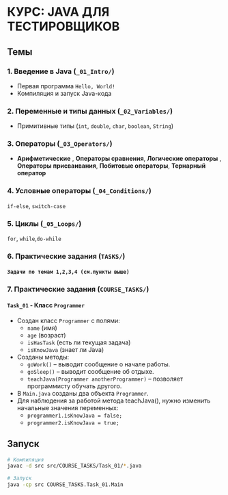# КУРС: JAVA ДЛЯ ТЕСТИРОВЩИКОВ

## Темы
### 1. Введение в Java (`_01_Intro/`)
- Первая программа `Hello, World!`
- Компиляция и запуск Java-кода

### 2. Переменные и типы данных (`_02_Variables/`)
- Примитивные типы (`int`, `double`, `char`, `boolean`, `String`)

### 3. Операторы (`_03_Operators/`)
- **Арифметические** , **Операторы сравнения**, **Логические операторы** , **Операторы присваивания**, **Побитовые операторы**, **Тернарный оператор** 

### 4. Условные операторы (`_04_Conditions/`)
`if-else`, `switch-case`

### 5. Циклы (`_05_Loops/`)
`for`, `while`,`do-while` 

### 6. Практические задания (`TASKS/`)
#### `Задачи по темам 1,2,3,4 (см.пункты выше)` 

### 7. Практические задания (`COURSE_TASKS/`)
#### `Task_01` - **Класс `Programmer`**
- Создан класс `Programmer` с полями:
  - `name` (имя)
  - `age` (возраст)
  - `isHasTask` (есть ли текущая задача)
  - `isKnowJava` (знает ли Java)
- Созданы методы:
  - `goWork()` – выводит сообщение о начале работы.
  - `goSleep()` – выводит сообщение об отдыхе.
  - `teachJava(Programmer anotherProgrammer)` – позволяет программисту обучать другого.
- В `Main.java` созданы два объекта `Programmer`.
- Для наблюдения за работой метода teachJava(), нужно изменить начальные значения переменных:
  - `programmer1.isKnowJava = false;`
  - `programmer2.isKnowJava = true;` 

  
## Запуск 
```sh
# Компиляция
javac -d src src/COURSE_TASKS/Task_01/*.java

# Запуск
java -cp src COURSE_TASKS.Task_01.Main


